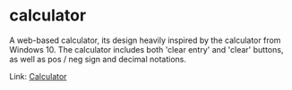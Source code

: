 # calculator
A web-based calculator, its design heavily inspired by the calculator from Windows 10. The calculator includes both 'clear entry' and 'clear' buttons, as well as pos / neg sign and decimal notations.

Link: [Calculator](https://w-gin-tan.github.io/calculator/)
